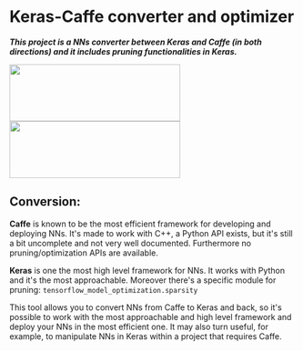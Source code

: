 # Keras-Caffe converter and optimizer
***This project is a NNs converter between Keras and Caffe (in both directions) and it includes pruning functionalities in Keras.***

<img src="https://images.exxactcorp.com/CMS/landing-page/resource-center/supported-software/logo/Deep-Learning/caffe.png" width="300" height="100"/> <img src="https://miro.medium.com/fit/c/1838/551/0*BrC7o-KTt54z948C.jpg" width="300" height="100"/>

## Conversion:
**Caffe** is known to be the most efficient framework for developing and deploying NNs. It's made to work with C++, a Python API exists, but it's still a bit uncomplete and not very well documented. Furthermore no pruning/optimization APIs are available.

**Keras** is one the most high level framework for NNs. It works with Python and it's the most approachable. Moreover there's a specific module for pruning: ```tensorflow_model_optimization.sparsity```

This tool allows you to convert NNs from Caffe to Keras and back, so it's possible to work with the most approachable and high level framework and deploy your NNs in the most efficient one. It may also turn useful, for example, to manipulate NNs in Keras within a project that requires Caffe.